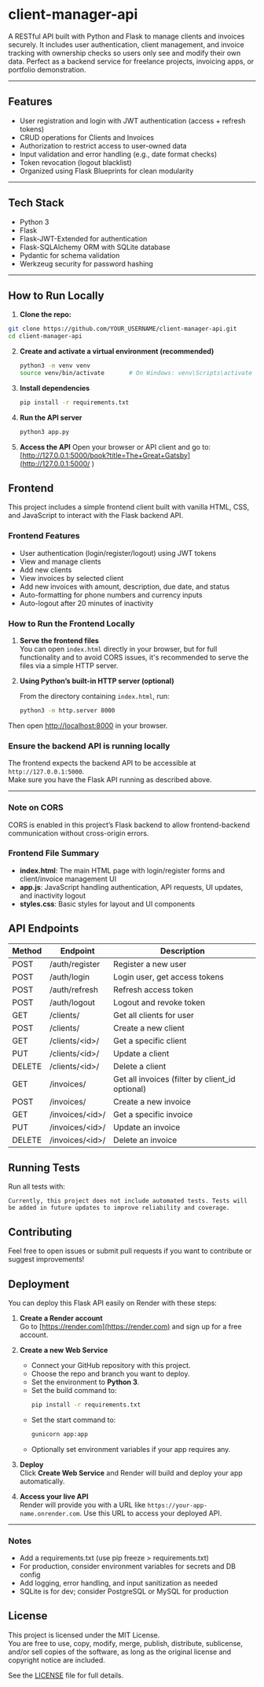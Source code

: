# client-manager-api

A RESTful API built with Python and Flask to manage clients and invoices securely. It includes user authentication, client management, and invoice tracking with ownership checks so users only see and modify their own data. Perfect as a backend service for freelance projects, invoicing apps, or portfolio demonstration.

---

## Features

- User registration and login with JWT authentication (access + refresh tokens)
- CRUD operations for Clients and Invoices
- Authorization to restrict access to user-owned data
- Input validation and error handling (e.g., date format checks)
- Token revocation (logout blacklist)
- Organized using Flask Blueprints for clean modularity

---

## Tech Stack

- Python 3
- Flask
- Flask-JWT-Extended for authentication
- Flask-SQLAlchemy ORM with SQLite database
- Pydantic for schema validation
- Werkzeug security for password hashing

---

## How to Run Locally

1. **Clone the repo:**

```bash
git clone https://github.com/YOUR_USERNAME/client-manager-api.git
cd client-manager-api
```
2. **Create and activate a virtual environment (recommended)**
    ```bash
    python3 -m venv venv
    source venv/bin/activate       # On Windows: venv\Scripts\activate
    ```
3. **Install dependencies**
    ```bash
    pip install -r requirements.txt
    ```

4. **Run the API server**
    ```bash
    python3 app.py
    ```
5. **Access the API**
    Open your browser or API client and go to:
[http://127.0.0.1:5000/book?title=The+Great+Gatsby](http://127.0.0.1:5000/
)

## Frontend

This project includes a simple frontend client built with vanilla HTML, CSS, and JavaScript to interact with the Flask backend API.

### Frontend Features

- User authentication (login/register/logout) using JWT tokens  
- View and manage clients  
- Add new clients  
- View invoices by selected client  
- Add new invoices with amount, description, due date, and status  
- Auto-formatting for phone numbers and currency inputs  
- Auto-logout after 20 minutes of inactivity  

### How to Run the Frontend Locally

1. **Serve the frontend files**  
   You can open `index.html` directly in your browser, but for full functionality and to avoid CORS issues, it's recommended to serve the files via a simple HTTP server.

2. **Using Python’s built-in HTTP server (optional)**

   From the directory containing `index.html`, run:

   ```bash
   python3 -m http.server 8000
   ```
Then open [http://localhost:8000](http://localhost:8000) in your browser.

### Ensure the backend API is running locally

The frontend expects the backend API to be accessible at `http://127.0.0.1:5000`.  
Make sure you have the Flask API running as described above.

---

### Note on CORS

CORS is enabled in this project’s Flask backend to allow frontend-backend communication without cross-origin errors.

### Frontend File Summary

- **index.html**: The main HTML page with login/register forms and client/invoice management UI  
- **app.js**: JavaScript handling authentication, API requests, UI updates, and inactivity logout  
- **styles.css**: Basic styles for layout and UI components

## API Endpoints

| Method | Endpoint           | Description                          |
|--------|--------------------|------------------------------------|
| POST   | /auth/register     | Register a new user                 |
| POST   | /auth/login        | Login user, get access tokens      |
| POST   | /auth/refresh      | Refresh access token                |
| POST   | /auth/logout       | Logout and revoke token             |
| GET    | /clients/          | Get all clients for user            |
| POST   | /clients/          | Create a new client                 |
| GET    | /clients/&lt;id&gt;/  | Get a specific client              |
| PUT    | /clients/&lt;id&gt;/  | Update a client                    |
| DELETE | /clients/&lt;id&gt;/  | Delete a client                    |
| GET    | /invoices/         | Get all invoices (filter by client_id optional) |
| POST   | /invoices/         | Create a new invoice                |
| GET    | /invoices/&lt;id&gt;/ | Get a specific invoice             |
| PUT    | /invoices/&lt;id&gt;/ | Update an invoice                 |
| DELETE | /invoices/&lt;id&gt;/ | Delete an invoice                 |

## Running Tests

 Run all tests with:

    Currently, this project does not include automated tests. Tests will be added in future updates to improve reliability and coverage.
    
## Contributing

Feel free to open issues or submit pull requests if you want to contribute or suggest improvements!

## Deployment

You can deploy this Flask API easily on Render with these steps:

1. **Create a Render account**  
   Go to [https://render.com](https://render.com) and sign up for a free account.

2. **Create a new Web Service**  
   - Connect your GitHub repository with this project.
   - Choose the repo and branch you want to deploy.
   - Set the environment to **Python 3**.
   - Set the build command to:  
     ```bash
     pip install -r requirements.txt
     ```
   - Set the start command to:  
     ```bash
     gunicorn app:app
     ```
   - Optionally set environment variables if your app requires any.

3. **Deploy**  
   Click **Create Web Service** and Render will build and deploy your app automatically.

4. **Access your live API**  
   Render will provide you with a URL like `https://your-app-name.onrender.com`. Use this URL to access your deployed API.

---

### Notes

- Add a requirements.txt (use pip freeze > requirements.txt)
- For production, consider environment variables for secrets and DB config
- Add logging, error handling, and input sanitization as needed
- SQLite is for dev; consider PostgreSQL or MySQL for production

## License

This project is licensed under the MIT License.  
You are free to use, copy, modify, merge, publish, distribute, sublicense, and/or sell copies of the software, as long as the original license and copyright notice are included.

See the [LICENSE](LICENSE) file for full details.
